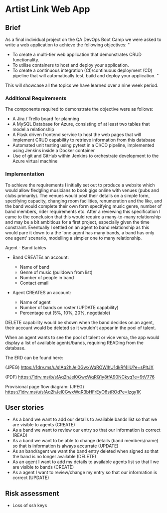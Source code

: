 # Artist Link Web App

## Brief
As a final individual project on the QA DevOps Boot Camp we were asked to write a web application to achieve the following objectives:
"
* To create a multi-tier web application that demonstrates CRUD functionality.
* To utilise containers to host and deploy your application.
* To create a continuous integration (CI)/continuous deployment (CD) pipeline that will automatically test, build and deploy your application.
"

This will showcase all the topics we have learned over a nine week period.

### Additional Requirements
The components required to demonstrate the objective were as follows:

* A Jira / Trello board for planning
* A MySQL Database for Azure, consisting of at least two tables that model a relationship
* A Flask driven frontend service to host the web pages that will implement CRUD capability to retrieve information from this database
* Automated unit testing using pytest in a CI/CD pipeline, implemented using Jenkins inside a Docker container
* Use of git and GitHub within Jenkins to orchestrate development to the Azure virtual machine

### Implementation
To achieve the requirements I initially set out to produce a website which would allow fledgling musicians to book gigs online with venues (pubs and clubs primarily).
The venues would post their details on a simple form, specifying capacity, changing room facilities, renumeration and the like, and the band would complete their own form specifying music genre, number of band members, rider requirements etc.
After a reviewing this specification I came to the conclusion that this would require a many-to-many relationship and may be a bit ambitious for a first project, especially given the time constraint.
Eventually I settled on an agent to band relationship as this would pare it down to a the 'one agent has many bands, a band has only one agent' scenario, modelling a simpler one to many relationship.

Agent - Band tables
* Band CREATEs an account:
   * Name of band
   * Genre of music (pulldown from list)
   * Number of people in band
   * Contact email

* Agent CREATES an account:
   * Name of agent
   * Number of bands on roster (UPDATE capability)
   * Percentage cut (5%, 10%, 20%, negotiable)

DELETE capability would be shown when the band decides on an agent, their account would be deleted so it wouldn't appear in the pool of talent.

When an agent wants to see the pool of talent or vice versa, the app would display a list of available agents/bands, requiring READing from the database.

The ERD can be found here:

(JPEG)  https://1drv.ms/u/s!Aq2hJel0GwxWqROWlhU1dkRf4liU?e=sPltJX

(PDF)   https://1drv.ms/b/s!Aq2hJel0GwxWqRQ1y8tfA90NCkyq?e=9tV776

Provisional page flow diagram:
(JPEG)  https://1drv.ms/u/s!Aq2hJel0GwxWqR3bHFrEyO6stROd?e=Izgy1K

## User stories
* As a band we want to add our details to available bands list so that we are visible to agents (CREATE)
* As a band we want to review our entry so that our information is correct (READ)
* As a band we want to be able to change details (band members/name) so that is information is always accurrate (UPDATE)
* As an band/agent we want the band entry deleted when signed so that the band is no longer available (DELETE)
* As an agent I want to add my details to available agents list so that I we are visible to bands (CREATE)
* As a agent I want to review/change my entry so that our information is correct (UPDATE)

## Risk assessment
* Loss of ssh keys
